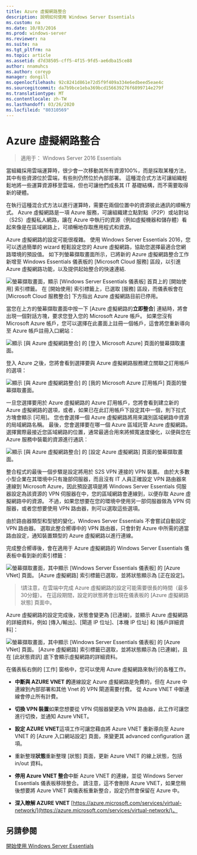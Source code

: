 ```yaml
---
title: Azure 虛擬網路整合
description: 說明如何使用 Windows Server Essentials
ms.custom: na
ms.date: 10/03/2016
ms.prod: windows-server
ms.reviewer: na
ms.suite: na
ms.tgt_pltfrm: na
ms.topic: article
ms.assetid: d7d38505-cff5-4f15-9fd5-ae6dba15ce88
author: nnamuhcs
ms.author: coreyp
manager: dongill
ms.openlocfilehash: 92c8241d861e72d5f9f409a334e6edbeed5eae4c
ms.sourcegitcommit: da7b9bce1eba369bcd156639276f6899714e279f
ms.translationtype: MT
ms.contentlocale: zh-TW
ms.lasthandoff: 03/26/2020
ms.locfileid: "80310569"
---
```

# <a name="azure-virtual-network-integration"></a>Azure 虛擬網路整合

>適用于： Windows Server 2016 Essentials

當組織採用雲端運算時，很少會一次移動其所有資源100%，而是採取某種方法，其中有些資源位於雲端，有些則仍然位於內部部署。 這種混合式方法可讓組織輕鬆地將一些運算資源移至雲端，但也可讓他們成長其 IT 基礎結構，而不需要取得新的硬體。

在執行這種混合式方法以進行運算時，需要在兩個位置中的資源彼此通訊的順暢方式。 Azure 虛擬網路是一項 Azure 服務，可讓組織建立點對點（P2P）或站對站（S2S）虛擬私人網路，讓在 Azure 中執行的資源（例如虛擬機器和儲存體）看起來像是在區域網路上，可順暢地存取應用程式和資源。

Azure 虛擬網路的設定可能很複雜。 使用 Windows Server Essentials 2016，您可以透過簡單的 wizard 輕鬆設定您的 Azure 虛擬網路，協助您選擇最適合您網路環境的預設值。 如下列螢幕擷取畫面所示，已將新的 Azure 虛擬網路整合工作新增至 Windows Essentials 儀表板的 [Microsoft Cloud 服務] 區段，以引進 Azure 虛擬網路功能，以及提供起始整合的快速連結.

![螢幕擷取畫面，顯示 [Windows Server Essentials 儀表板] 首頁上的 [開始使用] 索引標籤。 在 [開始使用] 索引標籤上，已選取 [服務] 區段，而儀表板會在 [Microsoft Cloud 服務整合] 下方指出 Azure 虛擬網路目前已停用。](media/azure-virtual-network-1.PNG)

當您在上方的螢幕擷取畫面中按一下 [Azure 虛擬網路的**立即整合**] 連結時，將會出現一個對話方塊，要求您登入您的 Microsoft Azure 帳戶。 如果您沒有 Microsoft Azure 帳戶，您可以選擇在此畫面上註冊一個帳戶，這會將您重新導向至 Azure 帳戶註冊入口網站：

![顯示 [與 Azure 虛擬網路整合] 的 [登入 Microsoft Azure] 頁面的螢幕擷取畫面。](media/azure-virtual-network-2.PNG)

登入 Azure 之後，您將會看到選擇要與 Azure 虛擬網路服務建立關聯之訂用帳戶的選項：

![顯示 [與 Azure 虛擬網路整合] 的 [我的 Microsoft Azure 訂用帳戶] 頁面的螢幕擷取畫面。](media/azure-virtual-network-3.PNG)

一旦您選擇要用於 Azure 虛擬網路的 Azure 訂用帳戶，您將會看到建立新的 Azure 虛擬網路的選項，或者，如果已在此訂用帳戶下設定其中一個，則下拉式方塊會顯示 [可用]。 您也會選擇一個 Azure 虛擬網路將用來識別區域網路中資源的局域網路名稱。 最後，您會選擇要在哪一個 Azure 區域託管 Azure 虛擬網路。 選擇實際最接近您區域網路的位置，通常最適合用來將頻寬速度優化，以便與您在 Azure 服務中裝載的資源進行通訊：

![顯示 [與 Azure 虛擬網路整合] 的 [設定 Azure 虛擬網路] 頁面的螢幕擷取畫面。](media/azure-virtual-network-4.PNG)

整合程式的最後一個步驟是設定將用於 S2S VPN 連接的 VPN 裝置。 由於大多數小型企業在其環境中只有幾部伺服器，而且沒有 IT 人員正確設定 VPN 路由器來連線到 Microsoft Azure，因此預設選項是將 Windows Server Essentials 伺服器設定為該資源的 VPN 伺服器在中，您的區域網路會連線到，以便存取 Azure 虛擬網路中的資源。 不過，如果您想要在您的環境中使用另一部伺服器做為 VPN 伺服器，或者您想要使用 VPN 路由器，則可以選取這些選項。

由於路由器類型和型號的變化，Windows Server Essentials 不會嘗試自動設定 VPN 路由器。 選取此整合嚮導中的 VPN 路由器，只會針對 Azure 中所需的適當路由設定，通知裝置類型的 Azure 虛擬網路以進行連線。

完成整合嚮導後，會在適用于 Azure 虛擬網路的 Windows Server Essentials 儀表板中看到新的索引標籤：

![螢幕擷取畫面，其中顯示 [Windows Server Essentials 儀表板] 的 [Azure VNet] 頁面。 [Azure 虛擬網路] 索引標籤已選取，並將狀態顯示為 [正在設定]。](media/azure-virtual-network-5.PNG)

>!請注意，在雲端中完成 Azure 虛擬網路的設定可能需要很長的時間（最多30分鐘）。 在這段期間，設定的狀態將會出現在儀表板的 [Azure 虛擬網路狀態] 頁面中。

Azure 虛擬網路的設定完成後，狀態會變更為 [已連線]，並顯示 Azure 虛擬網路的詳細資料，例如 [傳入/輸出]、[閘道 IP 位址]、[本機 IP 位址] 和 [帳戶詳細資料]：

![螢幕擷取畫面，其中顯示 [Windows Server Essentials 儀表板] 的 [Azure VNet] 頁面。 [Azure 虛擬網路] 索引標籤已選取，並將狀態顯示為 [已連線]，且在 [此狀態資訊] 底下會顯示虛擬網路的詳細資料。](media/azure-virtual-network-6.PNG)

在儀表板右側的 [工作] 窗格中，您可以使用 Azure 虛擬網路來執行的各種工作。

-   **中斷與 AZURE VNET 的**連線設定 Azure 虛擬網路是免費的，但在 Azure 中連線到內部部署和其他 Vnet 的 VPN 閘道需要付費。 從 Azure VNET 中斷連線會停止所有計費。

-   **切換 VPN 裝置**如果您想要從 VPN 伺服器變更為 VPN 路由器，此工作可讓您進行切換，並通知 Azure VNET。

-   **設定 AZURE VNET**這項工作可讓您藉由將 Azure VNET 重新導向至 Azure VNET 的 [Azure 入口網站設定] 頁面，來變更其 advanced configuration 選項。

-   重新整理**狀態**重新整理 [狀態] 頁面，更新 Azure VNET 的線上狀態，包括 in/out 資料。

-   **停用 Azure VNET 整合**中斷 Azure VNET 的連線，並從 Windows Server Essentials 儀表板移除整合。 請注意，這不會刪除 Azure VNET，如果您稍後想要將 Azure VNET 與儀表板重新整合，設定仍然會保留在 Azure 中。

-   **深入瞭解 AZURE VNET** [https://azure.microsoft.com/services/virtual-network/](https://azure.microsoft.com/services/virtual-network/)。

<a name="see-also"></a>另請參閱
--------
[開始使用 Windows Server Essentials](get-started.md)
